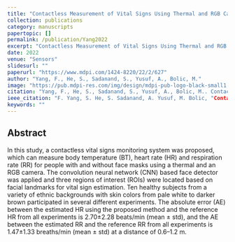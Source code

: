 ```yaml
---
title: "Contactless Measurement of Vital Signs Using Thermal and RGB Cameras: A Study of COVID 19-Related Health Monitoring"
collection: publications
category: manuscripts
papertopic: []
permalink: /publication/Yang2022
excerpt: "Contactless Measurement of Vital Signs Using Thermal and RGB Cameras: A Study of COVID 19-Related Health Monitoring published in Sensors."
date: 2022
venue: "Sensors"
slidesurl: ""
paperurl: "https://www.mdpi.com/1424-8220/22/2/627"
author: "Yang, F., He, S., Sadanand, S., Yusuf, A., Bolic, M."
image: "https://pub.mdpi-res.com/img/design/mdpi-pub-logo-black-small1.svg?da3a8dcae975a41c?1732615622"
citation: "Yang, F., He, S., Sadanand, S., Yusuf, A., Bolic, M.. Contactless Measurement of Vital Signs Using Thermal and RGB Cameras: A Study of COVID 19-Related Health Monitoring. Sensors, 2022."
ieee_citation: "F. Yang, S. He, S. Sadanand, A. Yusuf, M. Bolic, "Contactless Measurement of Vital Signs Using Thermal and RGB Cameras: A Study of COVID 19-Related Health Monitoring," Sensors, vol. 22, no. 2, pp. 627, 2022."
keywords: ""
---
```


## Abstract

In this study, a contactless vital signs monitoring system was proposed, which can measure body temperature (BT), heart rate (HR) and respiration rate (RR) for people with and without face masks using a thermal and an RGB camera. The convolution neural network (CNN) based face detector was applied and three regions of interest (ROIs) were located based on facial landmarks for vital sign estimation. Ten healthy subjects from a variety of ethnic backgrounds with skin colors from pale white to darker brown participated in several different experiments. The absolute error (AE) between the estimated HR using the proposed method and the reference HR from all experiments is 2.70±2.28 beats/min (mean ± std), and the AE between the estimated RR and the reference RR from all experiments is 1.47±1.33 breaths/min (mean ± std) at a distance of 0.6–1.2 m.
